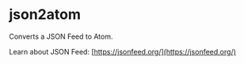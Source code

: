 # json2atom

Converts a JSON Feed to Atom.

Learn about JSON Feed: [https://jsonfeed.org/](https://jsonfeed.org/)
